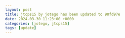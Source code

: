 ```yaml
---
layout: post
title: jtcps15 by jotego has been updated to 90fd97e
date: 2024-03-30 11:23:00 +0000
categories: [jotego, jtcps15]
tags: [update]
---
```


